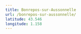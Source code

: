 ```yaml
---
title: Bonrepos-sur-Aussonnelle
url: /bonrepos-sur-aussonnelle/
latitude: 43.546
longitude: 1.158
---
```

